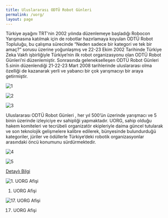 ```yaml
---
title: Uluslararası ODTÜ Robot Günleri
permalink: /uorg/
layout: page
---
```


Türkiye ayağını TRT’nin 2002 yılında düzenlemeye başladığı Robocon Yarışmasına katılmak için de robotlar hazırlamaya koyulan ODTÜ Robot Topluluğu, bu çalışma sürecinde “Neden sadece bir kategori ve tek bir amaç?” sorusu üzerine yoğunlaşmış ve 22-23 Ekim 2002 Tarihinde Türkiye Zeka Vakfı işbirliğiyle Türkiye’nin ilk robot organizasyonu olan ODTÜ Robot Günleri’ni düzenlemiştir. Sonrasında gelenekselleşen ODTÜ Robot Günleri 5.sinin düzenlendiği 21-22-23 Mart 2008 tarihlerinde uluslararası olma özelliği de kazanarak yerli ve yabancı bir çok yarışmacıyı bir araya getirmiştir.

<div class="row">
<div class="col-12 col-md-4">

![1](https://robot.metu.edu.tr/wp-content/uploads/2020/10/WhatsApp-Image-2020-09-10-at-11.07.59-PM.jpeg)

</div>
<div class="col-12 col-md-4">

![2](https://robot.metu.edu.tr/wp-content/uploads/2020/10/WhatsApp-Image-2020-09-10-at-11.04.54-PM.jpeg)

</div>
<div class="col-12 col-md-4">

![3](https://robot.metu.edu.tr/wp-content/uploads/2020/10/WhatsApp-Image-2020-09-10-at-11.08.04-PM.jpeg)

</div>
</div>

Uluslararası ODTÜ Robot Günleri , her yıl 500’ün üzerinde yarışmacı ve 5 binin üzerinde izleyiciye ev sahipliği yapmaktadır. UORG, sahip olduğu hakem komiteleri ve tecrübeli organizatör ekipleriyle daima güncel tutularak ve son teknolojik gelişmelere kalibre edilerek, bünyesinde bulundurduğü kategoriler, jüriler ve ödüllerle Türkiye’deki robotik organizasyonlar arasındaki öncü konumunu sürdürmektedir.

<div class="row">
<div class="col-12 col-md-6">

![4](https://robot.metu.edu.tr/wp-content/uploads/2020/10/WhatsApp-Image-2020-09-10-at-11.09.30-PM.jpeg)

</div>
<div class="col-12 col-md-6">

![5](https://robot.metu.edu.tr/wp-content/uploads/2020/10/WhatsApp-Image-2020-09-10-at-11.07.35-PM.jpeg)

</div>
</div>

[Detaylı Bilgi](https://odturobotgunleri.org.tr/)

![1. UORG Afişi](https://robot.metu.edu.tr/wp-content/uploads/2020/10/WhatsApp-Image-2020-09-10-at-3.58.58-PM.jpeg)

1. UORG Afişi

![17. UORG Afişi](https://robot.metu.edu.tr/wp-content/uploads/2020/10/WhatsApp-Image-2020-09-10-at-4.00.48-PM.jpeg)

17. UORG Afişi
